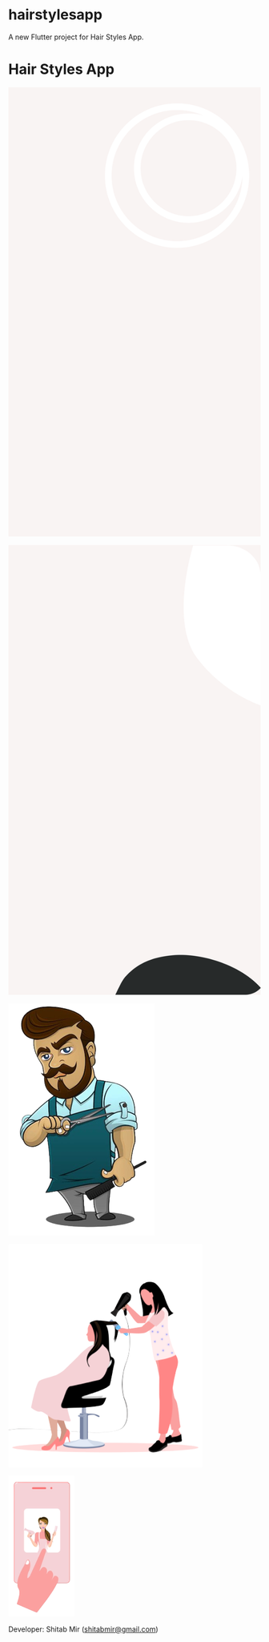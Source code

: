 # hairstylesapp

A new Flutter project for Hair Styles App.

# Hair Styles App

![](assets/images/bg01.png)

![](assets/images/bg02.png)

![](assets/images/bg03.png)

![](assets/images/bg04.png)

![](assets/images/bg05.png)

Developer: Shitab Mir (shitabmir@gmail.com)
